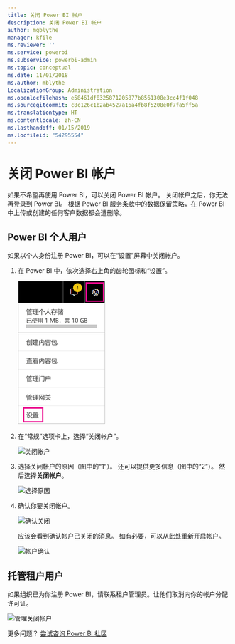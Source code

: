 ```yaml
---
title: 关闭 Power BI 帐户
description: 关闭 Power BI 帐户
author: mgblythe
manager: kfile
ms.reviewer: ''
ms.service: powerbi
ms.subservice: powerbi-admin
ms.topic: conceptual
ms.date: 11/01/2018
ms.author: mblythe
LocalizationGroup: Administration
ms.openlocfilehash: e58461df8325871205877b8561308e3cc4f1f048
ms.sourcegitcommit: c8c126c1b2ab4527a16a4fb8f5208e0f7fa5ff5a
ms.translationtype: HT
ms.contentlocale: zh-CN
ms.lasthandoff: 01/15/2019
ms.locfileid: "54295554"
---
```

# <a name="closing-your-power-bi-account"></a>关闭 Power BI 帐户

如果不希望再使用 Power BI，可以关闭 Power BI 帐户。  关闭帐户之后，你无法再登录到 Power BI。 根据 Power BI 服务条款中的数据保留策略，在 Power BI 中上传或创建的任何客户数据都会遭删除。

## <a name="individual-power-bi-users"></a>Power BI 个人用户

如果以个人身份注册 Power BI，可以在“设置”屏幕中关闭帐户。

1. 在 Power BI 中，依次选择右上角的齿轮图标和“设置”。

    ![设置](media/service-admin-closing-your-account/closeaccount-settings.png)

1. 在“常规”选项卡上，选择“关闭帐户”。

    ![关闭帐户](media/service-admin-closing-your-account/closeaccount-settings2.png)

1. 选择关闭帐户的原因（图中的“1”）。 还可以提供更多信息（图中的“2”）。 然后选择**关闭帐户**。

    ![选择原因](media/service-admin-closing-your-account/closeaccount-settings3.png)

1. 确认你要关闭帐户。

    ![确认关闭](media/service-admin-closing-your-account/closeaccount-settings4.png)

    应该会看到确认帐户已关闭的消息。 如有必要，可以从此处重新开启帐户。

    ![帐户确认](media/service-admin-closing-your-account/closeaccount-settings5.png)

## <a name="managed-tenant-users"></a>托管租户用户

如果组织已为你注册 Power BI，请联系租户管理员。让他们取消向你的帐户分配许可证。

![管理关闭帐户](media/service-admin-closing-your-account/closeaccountmanaged.png)

更多问题？ [尝试咨询 Power BI 社区](http://community.powerbi.com/)